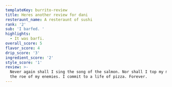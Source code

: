 ```yaml
---
templateKey: burrito-review
title: Heres another review for dani
resteraunt_name: A resteraunt of sushi
rank: '2'
sub: 'I barfed. '
highlights:
  - It was barfi.
overall_score: 5
flavor_score: 4
drip_score: '3'
ingredient_score: '2'
style_score: '1'
review: >-
  Never again shall I sing the song of the salmon. Nor shall I top my meals with
  the roe of my enemies. I commit to a life of pizza. Forever.
---
```



